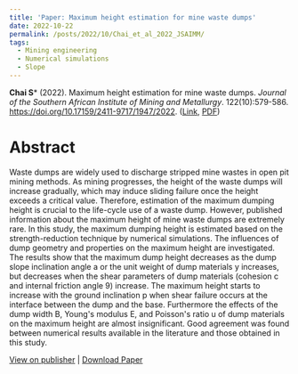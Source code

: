 ```yaml
---
title: 'Paper: Maximum height estimation for mine waste dumps'
date: 2022-10-22
permalink: /posts/2022/10/Chai_et_al_2022_JSAIMM/
tags:
  - Mining engineering
  - Numerical simulations
  - Slope
---
```



**Chai S*** (2022). Maximum height estimation for mine waste dumps. _Journal of the Southern African Institute of Mining and Metallurgy_. 122(10):579-586. https://doi.org/10.17159/2411-9717/1947/2022. ([Link](http://dx.doi.org/10.17159/2411-9717/1947/2022), [PDF](https://www.saimm.co.za/Journal/v122n10p579.pdf))



Abstract
======
Waste dumps are widely used to discharge stripped mine wastes in open pit mining methods. As mining progresses, the height of the waste dumps will increase gradually, which may induce sliding failure once the height exceeds a critical value. Therefore, estimation of the maximum dumping height is crucial to the life-cycle use of a waste dump. However, published information about the maximum height of mine waste dumps are extremely rare. In this study, the maximum dumping height is estimated based on the strength-reduction technique by numerical simulations. The influences of dump geometry and properties on the maximum height are investigated. The results show that the maximum dump height decreases as the dump slope inclination angle a or the unit weight of dump materials y increases, but decreases when the shear parameters of dump materials (cohesion c and internal friction angle 9) increase. The maximum height starts to increase with the ground inclination p when shear failure occurs at the interface between the dump and the base. Furthermore the effects of the dump width B, Young's modulus E, and Poisson's ratio u of dump materials on the maximum height are almost insignificant. Good agreement was found between numerical results available in the literature and those obtained in this study.

[View on publisher](http://dx.doi.org/10.17159/2411-9717/1947/2022) | [Download Paper](https://www.saimm.co.za/Journal/v122n10p579.pdf)